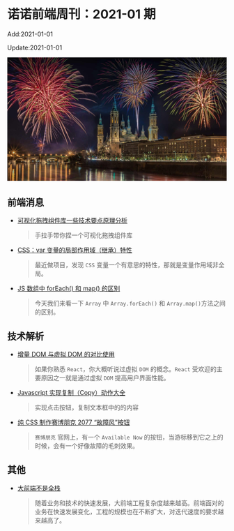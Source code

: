 <!--
 * @Description: weekly-01
 * @Author: zoeblow
 * @Email: wangfuyuan@nnuo.com
 * @Date: 2020-12-31 14:18:24
 * @LastEditors: wangfuyuan
 * @LastEditTime: 2020-12-31 14:43:37
 * @FilePath: \nuofe-weekly\2021\weekly-01.md
 -->

# 诺诺前端周刊：2021-01 期

Add:2021-01-01

Update:2021-01-01

![202101](../images/2021/202101.jpg)

## 前端消息

- [可视化拖拽组件库一些技术要点原理分析](https://mp.weixin.qq.com/s/sFX9-Q-MuLxABPyMWZgjBw)

  > 手拉手带你捏一个可视化拖拽组件库

- [CSS：var 变量的局部作用域（继承）特性](https://mp.weixin.qq.com/s/-30tR0oYMD0QXMsvz5dkTQ)

  > 最近做项目，发现 `CSS` 变量一个有意思的特性，那就是变量作用域非全局。

- [JS 数组中 forEach() 和 map() 的区别](https://mp.weixin.qq.com/s/JiSJvwmcA848f0exFoFMyA)

  > 今天我们来看一下 `Array` 中 `Array.forEach()` 和 `Array.map()`方法之间的区别。

## 技术解析

- [增量 DOM 与虚拟 DOM 的对比使用](https://mp.weixin.qq.com/s/F0VpHnUhObWzrwul9dW4rg)

  > 如果你熟悉 `React`，你大概听说过虚拟 `DOM` 的概念。`React` 受欢迎的主要原因之一就是通过虚拟 `DOM` 提高用户界面性能。

- [Javascript 实现复制（Copy）动作大全](https://www.liqingbo.cn/blog-1412.html)

  > 实现点击按钮，复制文本框中的的内容

- [纯 CSS 制作赛博朋克 2077 “故障风”按钮](https://mp.weixin.qq.com/s/ClCRpZHAa_Gg139wlGnhnQ)

  > `赛博朋克` 官网上，有一个 `Available Now` 的按钮，当游标移到它之上的时候，会有一个好像故障的毛刺效果。

## 其他

- [大前端不是全栈](https://mp.weixin.qq.com/s/9raIxUX8PjQD-gYAtnbZww)

  > 随着业务和技术的快速发展，大前端工程复杂度越来越高。前端面对的业务在快速发展变化，工程的规模也在不断扩大，对迭代速度的要求越来越高了。
